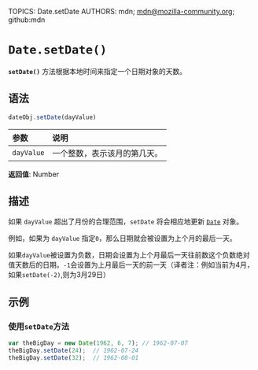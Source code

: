 TOPICS: Date.setDate
AUTHORS: mdn; mdn@mozilla-community.org; github:mdn

# `Date.setDate()`

**`setDate()`** 方法根据本地时间来指定一个日期对象的天数。

## 语法

```javascript
dateObj.setDate(dayValue)
```

| 参数 | 说明 |
| :-- | :-- |
| `dayValue` | 一个整数，表示该月的第几天。 |

**返回值**: Number

## 描述

如果 `dayValue` 超出了月份的合理范围，`setDate` 将会相应地更新 [`Date`](/zh-hans/webfrontend/Date) 对象。

例如，如果为 `dayValue` 指定`0`，那么日期就会被设置为上个月的最后一天。

如果`dayValue`被设置为负数，日期会设置为上个月最后一天往前数这个负数绝对值天数后的日期。`-1`会设置为上月最后一天的前一天（译者注：例如当前为4月，如果`setDate(-2)`,则为3月29日）

## 示例

### 使用`setDate`方法

```javascript
var theBigDay = new Date(1962, 6, 7); // 1962-07-07
theBigDay.setDate(24);  // 1962-07-24
theBigDay.setDate(32);  // 1962-08-01
```
